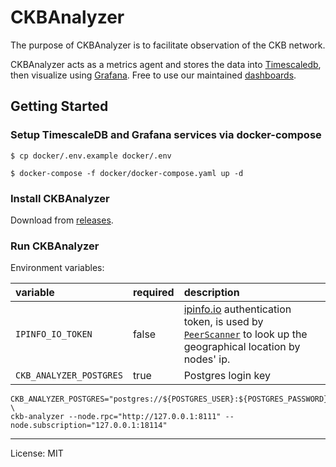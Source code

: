 # CKBAnalyzer

The purpose of CKBAnalyzer is to facilitate observation of the CKB network.

CKBAnalyzer acts as a metrics agent and stores the data into [Timescaledb](https://docs.timescale.com/), then visualize using [Grafana](https://grafana.com/). Free to use our maintained [dashboards](https://github.com/keroro520/ckb-analyzer/tree/main/dashboards).

## Getting Started

### Setup TimescaleDB and Grafana services via docker-compose

```shell
$ cp docker/.env.example docker/.env

$ docker-compose -f docker/docker-compose.yaml up -d
```

### Install CKBAnalyzer

Download from [releases](https://github.com/keroro520/ckb-analyzer/releases).


### Run CKBAnalyzer

Environment variables:

| variable | required | description |
| :--- | :--- | :--- |
| `IPINFO_IO_TOKEN` | false | [ipinfo.io](https://ipinfo.ip) authentication token, is used by [`PeerScanner`](./src/topics/peer_scanner.rs) to look up the geographical location by nodes' ip. |
| `CKB_ANALYZER_POSTGRES` | true | Postgres login key |

```shell
CKB_ANALYZER_POSTGRES="postgres://${POSTGRES_USER}:${POSTGRES_PASSWORD}@127.0.0.1:5432/${POSTGRES_DB}" \
ckb-analyzer --node.rpc="http://127.0.0.1:8111" --node.subscription="127.0.0.1:18114"
```

---

License: MIT
